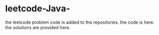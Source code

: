 # leetcode-Java-
the leetcode problem code is added to the repositories.
the code is here.
the solutions are provided here.








































































